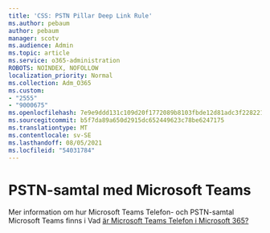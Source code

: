 ```yaml
---
title: 'CSS: PSTN Pillar Deep Link Rule'
ms.author: pebaum
author: pebaum
manager: scotv
ms.audience: Admin
ms.topic: article
ms.service: o365-administration
ROBOTS: NOINDEX, NOFOLLOW
localization_priority: Normal
ms.collection: Adm_O365
ms.custom:
- "2555"
- "9000675"
ms.openlocfilehash: 7e9e9ddd131c109d20f1772089b8103fbde12d81adc3f2282210c8a9e2e43611
ms.sourcegitcommit: b5f7da89a650d2915dc652449623c78be6247175
ms.translationtype: MT
ms.contentlocale: sv-SE
ms.lasthandoff: 08/05/2021
ms.locfileid: "54031784"
---
```

# <a name="pstn-calling-with-microsoft-teams"></a>PSTN-samtal med Microsoft Teams

Mer information om hur Microsoft Teams Telefon- och PSTN-samtal Microsoft Teams finns i Vad [är Microsoft Teams Telefon i Microsoft 365?](https://docs.microsoft.com/microsoftteams/what-is-phone-system-in-office-365)